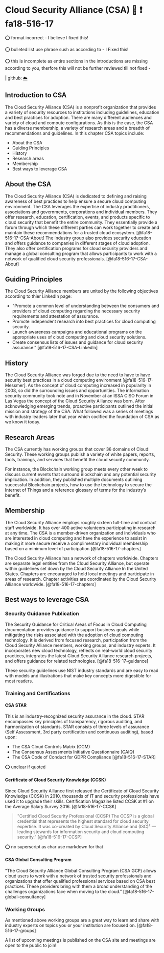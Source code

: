 # Cloud Security Alliance (CSA) :wave: :exclamation: fa18-516-17

:o: format incorrect - I believe I fixed this!

:o: bulleted list use phrase sush as according to - I Fixed this!

:o: this is incomplete as entire sections in the introductions are missing according to you, therfore this will not be further reviewed till not fixed - 

| github: [:cloud:](https://github.com/cloudmesh-community/fa18-516-17/edit/master/paper/paper.md)


## Introduction to CSA

The Cloud Security Alliance (CSA) is a nonprofit organization that provides a variety of security resources to institutions including guidelines, education and best practices for adoption.  There are many different audiences and variety of cloud and compute configurations.  As this is the case, the CSA has a diverse membership, a variety of research areas and a breadth of recommendations and guidelines.  In this chapter CSA topics include:

* About the CSA
* Guiding Principles
* History
* Research areas
* Membership
* Best ways to leverage CSA

## About the CSA

The Cloud Security Alliance (CSA) is dedicated to defining and raising awareness of best practices to help ensure a secure cloud computing environment.  The CSA leverages the expertise of industry practitioners, associations and governments, corporations and individual members.  They offer research, education, certification, events, and products specific to cloud security that benefit the entire community.  They essentially provide a forum through which these different parties can work together to create and maintain these recommendations for a trusted cloud ecosystem. [@fa18-516-17-CSA-About]
The industry group also provides security education and offers guidance to companies in different stages of cloud adoption.  They also offer certification programs for cloud security providers and manage a global consulting program that allows participants to work with a network of qualified cloud security professionals. [@fa18-516-17-CSA-About]

## Guiding Principles

The Cloud Security Alliance members are united by the following objectives according to thier LinkedIn page: 
* "Promote a common level of understanding between the consumers and providers of cloud computing regarding the necessary security requirements and attestation of assurance. 
* Promote independent research into best practices for cloud computing security. 
* Launch awareness campaigns and educational programs on the appropriate uses of cloud computing and cloud security solutions. 
* Create consensus lists of issues and guidance for cloud security assurance." [@fa18-516-17-CSA-LinkedIn]

## History

The Cloud Security Alliance was forged due to the need to have to have security best practices in a cloud computing environment 
[@fa18-516-17-Messmer].  As the concept of cloud computing increased in popularity in 2008, so did the surrounding issues and opportunities.  The information security community took note and in November at an ISSA CISO Forum in Las Vegas the concept of the Cloud Security Alliance was born.  After acknowledging emerging trends, proactive participants outlined the initial mission and strategy of the CSA.   What followed was a series of meetings with industry leaders later that year which codified the foundation of CSA as we know it today. 

## Research Areas

The CSA currently has working groups that cover 38 domains of Cloud Security.  These working groups publish a variety of white papers, reports, tools, trainings, and services that benefit the cloud security community.
 
For instance, the Blockchain working group meets every other week to discuss current events that surround Blockchain and any potential security implication. In addition, they published multiple documents outlining successful Blockchain projects, how to use the technology to secure the Internet of Things and a reference glossary of terms for the industry’s benefit. 

## Membership

The Cloud Security Alliance employs roughly sixteen full-time and contract staff worldwide. It has over 400 active volunteers participating in research at any time. The CSA is a member-driven organization and individuals who are interested in cloud computing and have the experience to assist in making it more secure receive a complimentary individual membership based on a minimum level of participation.[@fa18-516-17-chapters]

The Cloud Security Alliance has a network of chapters worldwide. Chapters are separate legal entities from the Cloud Security Alliance, but operate within guidelines set down by the Cloud Security Alliance In the United States.
Chapters are encouraged to hold local meetings and participate in areas of research. Chapter activities are coordinated by the Cloud Security Alliance worldwide. [@fa18-516-17-chapters]

## Best ways to leverage CSA

### Security Guidance Publication

The Security Guidance for Critical Areas of Focus in Cloud Computing documentation provides guidance to support business goals while mitigating the risks associated with the adoption of cloud computing technology.  It is derived from focused research, participation from the Cloud Security Alliance members, working groups, and industry experts. It incorporates new cloud technology, reflects on real-world cloud security practices, integrates the latest Cloud Security Alliance research projects, and offers guidance for related technologies. [@fa18-516-17-guidance]

These security guidelines use NIST industry standards and are easy to read with models and illustrations that make key concepts more digestible for most readers.  

### Training and Certifications

#### CSA STAR 

This is an industry-recognized security assurance in the cloud. STAR encompasses key principles of transparency, rigorous auditing, and harmonization of standards.
STAR consists of three levels of assurance (Self Assessment, 3rd party certification and continuous auditing), based upon:

*	The CSA Cloud Controls Matrix (CCM)
*	The Consensus Assessments Initiative Questionnaire (CAIQ)
*	The CSA Code of Conduct for GDPR Compliance
[@fa18-516-17-STAR]

:o: unclear if quoted

#### Certificate of Cloud Security Knowledge (CCSK) 

Since Cloud Security Alliance first released the Certificate of Cloud Security Knowledge (CCSK) in 2010, thousands of IT and security professionals have used it to upgrade their skills. Certification Magazine listed CCSK at #1 on the Average Salary Survey 2016. [@fa18-516-17-CCSK]


> "Certified Cloud Security Professional (CCSP) The CCSP is a global credential that represents the highest standard for cloud security expertise. It was co-created by Cloud Security Alliance and (ISC)² — leading stewards for information security and cloud computing security.”
[@fa18-516-17-CCSP]

:o: no superscript as char use markdown for that

#### CSA Global Consulting Program

"The Cloud Security Alliance Global Consulting Program (CSA GCP) allows cloud users to work with a network of trusted security professionals and organizations that offer qualified professional services based on CSA best practices. These providers bring with them a broad understanding of the challenges organizations face when moving to the cloud.”
[@fa18-516-17-global-consultancy]

### Working Groups

As mentioned above working groups are a great way to learn and share with industry experts on topics you or your institution are focused on.  [@fa18-516-17-groups]

A list of upcoming meetings is published on the CSA site and meetings are open to the public to join!
